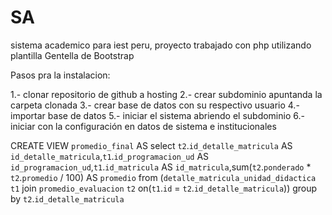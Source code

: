 # SA
 sistema academico para iest peru, proyecto trabajado con php utilizando plantilla Gentella de Bootstrap

 Pasos pra la instalacion:

 1.- clonar repositorio de github a hosting
 2.- crear subdominio apuntanda la carpeta clonada
 3.- crear base de datos con su respectivo usuario
 4.- importar base de datos
 5.- iniciar el sistema abriendo el subdominio
 6.- iniciar con la configuración en datos de sistema e institucionales

CREATE VIEW `promedio_final` AS select `t2`.`id_detalle_matricula` AS `id_detalle_matricula`,`t1`.`id_programacion_ud` AS `id_programacion_ud`,`t1`.`id_matricula` AS `id_matricula`,sum(`t2`.`ponderado` * `t2`.`promedio` / 100) AS `promedio` from (`detalle_matricula_unidad_didactica` `t1` join `promedio_evaluacion` `t2` on(`t1`.`id` = `t2`.`id_detalle_matricula`)) group by `t2`.`id_detalle_matricula`